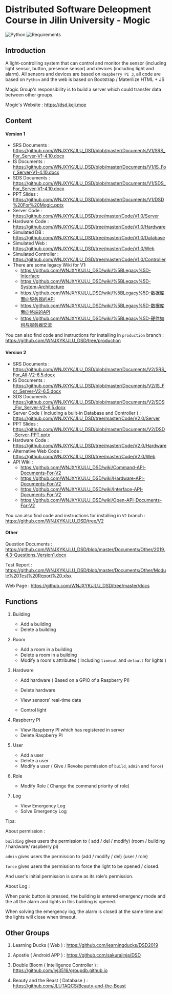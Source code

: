 # Distributed Software Deleopment Course in Jilin University - Mogic

![Python](https://img.shields.io/badge/python-3.5%20%7C%203.6%20%7C%203.7-blue.svg)
![Requirements](https://img.shields.io/badge/dependencies-flask%20%7C%20json-brightgreen.svg)

## Introduction
A light-controlling system that can control and monitor the sensor (including light sensor, button, presence sensor) and devices (including light and alarm). All sensors and devices are based on `Raspberry PI 3`, all code are based on `Python` and the web is based on Bootstrap / Materilize HTML + JS

Mogic Group's responsibility is to build a server which could transfer data between other groups.

Mogic's Website : https://dsd.keji.moe

## Content

#### Version 1

* SRS Documents : https://github.com/WNJXYK/JLU_DSD/blob/master/Documents/V1/SRS_For_Server-V1-4.10.docx
* IS Documents : https://github.com/WNJXYK/JLU_DSD/blob/master/Documents/V1/IS_For_Server-V1-4.10.docx
* SDS Documents : https://github.com/WNJXYK/JLU_DSD/blob/master/Documents/V1/SDS_For_Server-V1-4.10.docx
* PPT Slides : https://github.com/WNJXYK/JLU_DSD/blob/master/Documents/V1/DSD%20For%20Mogic.pptx
* Server Code : https://github.com/WNJXYK/JLU_DSD/tree/master/Code/V1.0/Server
* Hardware Code : https://github.com/WNJXYK/JLU_DSD/tree/master/Code/V1.0/Hardware
* Simulated DB : https://github.com/WNJXYK/JLU_DSD/tree/master/Code/V1.0/Database
* Simulated Web : https://github.com/WNJXYK/JLU_DSD/tree/master/Code/V1.0/Web
* Simulated Controller : https://github.com/WNJXYK/JLU_DSD/tree/master/Code/V1.0/Controller
* There are some legacy Wiki for V1:
  * https://github.com/WNJXYK/JLU_DSD/wiki/%5BLegacy%5D-Interface
  * https://github.com/WNJXYK/JLU_DSD/wiki/%5BLegacy%5D-System-Architecture
  * https://github.com/WNJXYK/JLU_DSD/wiki/%5BLegacy%5D-数据库面向服务器的API
  * https://github.com/WNJXYK/JLU_DSD/wiki/%5BLegacy%5D-数据库面向终端的API
  * https://github.com/WNJXYK/JLU_DSD/wiki/%5BLegacy%5D-硬件如何与服务器交流

You can also find code and instructions for installing in `production` branch : https://github.com/WNJXYK/JLU_DSD/tree/production

#### Version 2

* SRS Documents : https://github.com/WNJXYK/JLU_DSD/blob/master/Documents/V2/SRS_For_All-V2-6.5.docx
* IS Documents : https://github.com/WNJXYK/JLU_DSD/blob/master/Documents/V2/IS_For_Server-V2-6.5.docx
* SDS Documents : https://github.com/WNJXYK/JLU_DSD/blob/master/Documents/V2/SDS_For_Server-V2-6.5.docx
* Server Code ( Including a bulit-in Database and Controller ) : https://github.com/WNJXYK/JLU_DSD/tree/master/Code/V2.0/Server
* PPT Slides : https://github.com/WNJXYK/JLU_DSD/blob/master/Documents/V2/DSD-Server-PPT.pptx
* Hardware Code : https://github.com/WNJXYK/JLU_DSD/tree/master/Code/V2.0/Hardware
* Alternative Web Code : https://github.com/WNJXYK/JLU_DSD/tree/master/Code/V2.0/Web
* API Wiki :
  * https://github.com/WNJXYK/JLU_DSD/wiki/Command-API-Documents-For-V2
  * https://github.com/WNJXYK/JLU_DSD/wiki/Hardware-API-Documents-For-V2
  * https://github.com/WNJXYK/JLU_DSD/wiki/Interface-API-Documents-For-V2
  * https://github.com/WNJXYK/JLU_DSD/wiki/Open-API-Documents-For-V2

You can also find code and instructions for installing in `V2` branch : https://github.com/WNJXYK/JLU_DSD/tree/V2

#### Other

Question Documents : https://github.com/WNJXYK/JLU_DSD/blob/master/Documents/Other/2019.4.3-Questions_Version1.docx

Test Report : https://github.com/WNJXYK/JLU_DSD/blob/master/Documents/Other/Module%20Test%20Report%20.xlsx

Web Page : https://github.com/WNJXYK/JLU_DSD/tree/master/docs

## Functions

1. Building

   * Add a building
   * Delete a building
2. Room

   * Add a room in a building
   * Delete a room in a building
   * Modify a room's attributes ( Including `timeout` and `default` for lights )
3. Hardware

   * Add hardware ( Based on a GPIO of a Raspberry PI)

   * Delete hardware

   * View sensors' real-time data

   * Control light
4. Raspberry PI
   * View Raspberry PI which has registered in server
   * Delete Raspberry PI
5. User
   * Add a user
   * Delete a user
   * Modify a user ( Give / Revoke permission of `build`, `admin` and `force`)
6. Role
   * Modify Role ( Change the command priority of role)
7. Log
   * View Emergency Log
   * Solve Emergency Log



Tips:

About permission :

`building` gives users the permission to ( add / del / modify) (room / building / hardware/ raspberry pi)

`admin` gives users the permission to (add / modify / del) (user / role)

`force` gives users the permission to force the light to be opened / closed.

And user's initial permission is same as its role's permission.

About Log : 

When panic button is pressed, the building is entered emergency mode and the all the alarm and lights in this building is opened.

When solving the emergency log, the alarm is closed at the same time and the lights will close when timeout.

## Other Groups

1. Learning Ducks ( Web ) : https://github.com/learningducks/DSD2019

2. Apostle ( Android APP ) : https://github.com/sakurajinja/DSD

3. Double Bloom ( Intelligence Controller ) : https://github.com/lyj3516/groupdb.github.io

4. Beauty and the Beast ( Database ) : https://github.com/JLUTAQCS/Beauty-and-the-Beast
